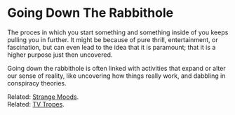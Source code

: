 # Going Down The Rabbithole   
The proces in which you start something and something inside of you keeps pulling you in further. It might be because of pure thrill, entertainment, or fascination, but can even lead to the idea that it is paramount; that it is a higher purpose just then uncovered.    
   
Going down the rabbithole is often linked with activities that expand or alter our sense of reality, like uncovering how things really work, and dabbling in conspiracy theories.   
   
Related: [Strange Moods](../High%2520Concepts/Strange%2520Moods.md).   
Related: [TV Tropes](../Misc/TV%2520Tropes.md).
